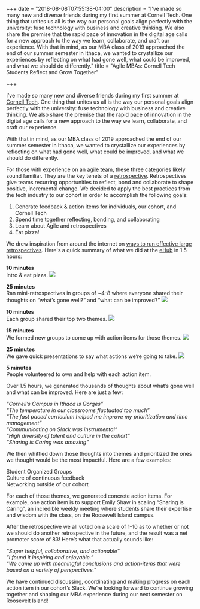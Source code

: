 +++
date = "2018-08-08T07:55:38-04:00"
description = "I’ve made so many new and diverse friends during my first summer at Cornell Tech. One thing that unites us all is the way our personal goals align perfectly with the university: fuse technology with business and creative thinking. We also share the premise that the rapid pace of innovation in the digital age calls for a new approach to the way we learn, collaborate, and craft our experience. With that in mind, as our MBA class of 2019 approached the end of our summer semester in Ithaca, we wanted to crystallize our experiences by reflecting on what had gone well, what could be improved, and what we should do differently."
title = "Agile MBAs: Cornell Tech Students Reflect and Grow Together"

+++

I’ve made so many new and diverse friends during my first summer at [Cornell Tech](https://tech.cornell.edu/about/). One thing that unites us all is the way our personal goals align perfectly with the university: fuse technology with business and creative thinking. We also share the premise that the rapid pace of innovation in the digital age calls for a new approach to the way we learn, collaborate, and craft our experience.

With that in mind, as our MBA class of 2019 approached the end of our summer semester in Ithaca, we wanted to crystallize our experiences by reflecting on what had gone well, what could be improved, and what we should do differently.

For those with experience on an [agile team](https://en.wikipedia.org/wiki/Agile_software_development), these three categories likely sound familiar. They are the key tenets of a [retrospective](https://www.atlassian.com/team-playbook/plays/retrospective). Retrospectives give teams recurring opportunities to reflect, bond and collaborate to shape positive, incremental change. We decided to apply the best practices from the tech industry to our cohort in order to accomplish the following goals: 

1. Generate feedback & action items for individuals, our cohort, and Cornell Tech
2. Spend time together reflecting, bonding, and collaborating
3. Learn about Agile and retrospectives
4. Eat pizza!

We drew inspiration from around the internet on [ways to run effective large retrospectives](https://medium.com/@artismarti/running-a-retrospective-for-large-groups-2d744d5eca21). Here's a quick summary of what we did at the [eHub](https://www.cornellehub.com/) in 1.5 hours:

**10 minutes**<br/>
Intro & eat pizza.
<img src="/images/cornell-retro/intro.jpeg" />


**25 minutes**<br/>
Ran mini-retrospectives in groups of ~4-8 where everyone shared their thoughts on “what’s gone well?” and “what can be improved?”
<img src="/images/cornell-retro/mini-retro.jpeg" />


**10 minutes**<br/>
Each group shared their top two themes.
<img src="/images/cornell-retro/themes.jpeg" />


**15 minutes**<br/>
We formed new groups to come up with action items for those themes.
<img src="/images/cornell-retro/action-items.jpeg" />

**25 minutes**<br/>
We gave quick presentations to say what actions we’re going to take.
<img src="/images/cornell-retro/present.jpeg" />

**5 minutes**<br/>
People volunteered to own and help with each action item. 


Over 1.5 hours, we generated thousands of thoughts about what’s gone well and what can be improved. Here are just a few: 

*“Cornell’s Campus in Ithaca is Gorges”*<br/>
*“The temperature in our classrooms fluctuated too much”*<br/>
*“The fast paced curriculum helped me improve my prioritization and time management”*<br/>
*“Communicating on Slack was instrumental”*<br/>
*“High diversity of talent and culture in the cohort”*<br/>
*“Sharing is Caring was amazing”*<br/>


We then whittled down those thoughts into themes and prioritized the ones we thought would be the most impactful. Here are a few examples:

Student Organized Groups<br/>
Culture of continuous feedback<br/>
Networking outside of our cohort<br/>

For each of those themes, we generated concrete action items. For example, one action item is to support Emily Shaw in scaling “Sharing is Caring”, an incredible weekly meeting where students share their expertise and wisdom with the class, on the Roosevelt Island campus.

After the retrospective we all voted on a scale of 1-10 as to whether or not we should do another retrospective in the future, and the result was a net promoter score of 83! Here’s what that actually sounds like:

*“Super helpful, collaborative, and actionable”*<br/>
*“I found it inspiring and enjoyable.”*<br/>
*“We came up with meaningful conclusions and action-items that were based on a variety of perspectives.”*<br/>

We have continued discussing, coordinating and making progress on each action item in our cohort’s Slack. We’re looking forward to continue growing together and shaping our MBA experience during our next semester on Roosevelt Island!

